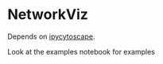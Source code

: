# NetworkViz

Depends on [ipycytoscape](https://github.com/QuantStack/ipycytoscape).

Look at the examples notebook for examples